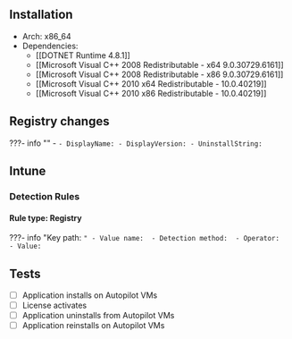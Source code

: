 ## Installation
- Arch: x86_64
- Dependencies:
	- [[DOTNET Runtime 4.8.1]]
	- [[Microsoft Visual C++ 2008 Redistributable - x64 9.0.30729.6161]]
	- [[Microsoft Visual C++ 2008 Redistributable - x86 9.0.30729.6161]]
	- [[Microsoft Visual C++ 2010  x64 Redistributable - 10.0.40219]]
	- [[Microsoft Visual C++ 2010  x86 Redistributable - 10.0.40219]]
## Registry changes
???- info ""
	- ``
		- DisplayName:
		- DisplayVersion:
		- UninstallString: ``
## Intune
### Detection Rules
#### Rule type: Registry
???- info "Key path: ``"
	- Value name: 
	- Detection method: 
	- Operator: 
	- Value: ``
## Tests
- [ ] Application installs on Autopilot VMs
- [ ] License activates
- [ ] Application uninstalls from Autopilot VMs
- [ ] Application reinstalls on Autopilot VMs